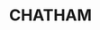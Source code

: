 ---
lastmod: '2025-04-06T06:05:20+00:00'
latitude: -31.899311
layout: suburb
longitude: 152.503209
postcode: '2430'
state: NSW
title: CHATHAM
url: /nsw/chatham/
---
